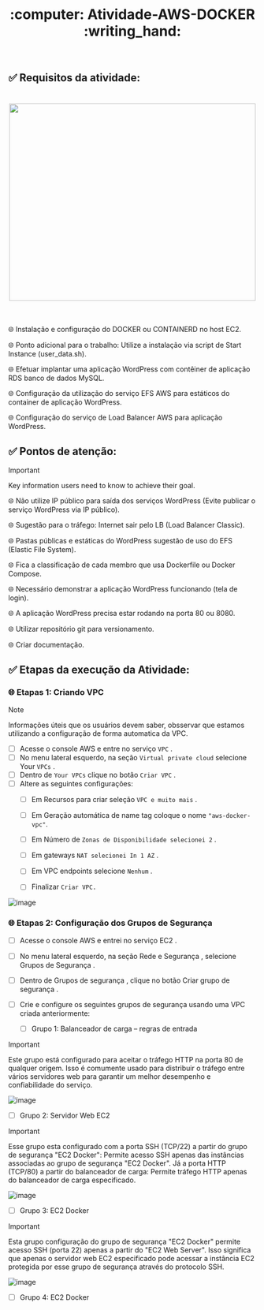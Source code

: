 <h1 align ="center">:computer: Atividade-AWS-DOCKER :writing_hand: </h1><br>



## :white_check_mark: Requisitos da atividade:

   <h1 align="center"> 
   <img src="https://github.com/HectorCardoso53/Atividade-AWS-DOCKER/assets/118605794/59742285-a826-46c3-b719-1f9a29db23a5" width="500" height="400" />
   </h1><br>

   :globe_with_meridians: Instalação e configuração do DOCKER ou CONTAINERD no host EC2.
      
   :globe_with_meridians: Ponto adicional para o trabalho: Utilize a instalação via script de Start Instance (user_data.sh).
      
   :globe_with_meridians: Efetuar implantar uma aplicação WordPress com contêiner de aplicação RDS banco de dados MySQL.
      
   :globe_with_meridians: Configuração da utilização do serviço EFS AWS para estáticos do container de aplicação WordPress.
      
   :globe_with_meridians: Configuração do serviço de Load Balancer AWS para aplicação WordPress.
  

  
## :white_check_mark: Pontos de atenção: 
> [!IMPORTANT]
> Key information users need to know to achieve their goal.

   :globe_with_meridians: Não utilize IP público para saída dos serviços WordPress (Evite publicar o serviço WordPress via IP público).
            
   :globe_with_meridians: Sugestão para o tráfego: Internet sair pelo LB (Load Balancer Classic).
            
   :globe_with_meridians: Pastas públicas e estáticas do WordPress sugestão de uso do EFS (Elastic File System).
            
   :globe_with_meridians: Fica a classificação de cada membro que usa Dockerfile ou Docker Compose.
            
   :globe_with_meridians: Necessário demonstrar a aplicação WordPress funcionando (tela de login).
            
   :globe_with_meridians: A aplicação WordPress precisa estar rodando na porta 80 ou 8080.
        
   :globe_with_meridians: Utilizar repositório git para versionamento.
        
   :globe_with_meridians: Criar documentação.


## :white_check_mark: Etapas da execução da Atividade: 



   ### :globe_with_meridians: Etapas 1: Criando VPC

   > [!NOTE]
> Informações úteis que os usuários devem saber, obsservar que estamos utilizando a configuração de forma automatica da VPC.

   - [ ] Acesse o console AWS e entre no serviço `VPC` .
   - [ ] No menu lateral esquerdo, na seção `Virtual private cloud` selecione Your `VPCs` .
   - [ ] Dentro de `Your VPCs` clique no botão `Criar VPC` .
   - [ ] Altere as seguintes configurações:
      - [ ] Em Recursos para criar seleção `VPC e muito mais` .
      - [ ] Em Geração automática de name tag coloque o nome `"aws-docker-vpc"`.
      - [ ] Em Número de `Zonas de Disponibilidade selecionei 2` .
      - [ ] Em gateways `NAT selecionei In 1 AZ` .
      - [ ] Em VPC endpoints selecione `Nenhum` .
      - [ ]  Finalizar `Criar VPC.`


![image](https://github.com/HectorCardoso53/Atividade-AWS-DOCKER/assets/118605794/e391930b-1026-4895-a55d-f30a6e352c34)

 ### :globe_with_meridians: Etapas 2: Configuração dos Grupos de Segurança
 
- [ ] Acesse o console AWS e entrei no serviço EC2 .

- [ ] No menu lateral esquerdo, na seção Rede e Segurança , selecione Grupos de Segurança .

- [ ] Dentro de Grupos de segurança , clique no botão Criar grupo de segurança .

- [ ] Crie e configure os seguintes grupos de segurança usando uma VPC criada anteriormente:

   - [ ]  Grupo 1: Balanceador de carga – regras de entrada

> [!IMPORTANT]
> Este grupo está configurado para aceitar o tráfego HTTP na porta 80 de qualquer origem. Isso é comumente usado para distribuir o tráfego entre vários servidores web para garantir um melhor desempenho e confiabilidade do serviço.

  ![image](https://github.com/HectorCardoso53/Atividade-AWS-DOCKER/assets/118605794/cec91ffe-7935-4215-8d5d-bca3e22a424b)

   - [ ]  Grupo 2: Servidor Web EC2
> [!IMPORTANT]
> Esse grupo esta configurado com a porta SSH (TCP/22) a partir do grupo de segurança "EC2 Docker": Permite acesso SSH apenas das instâncias associadas ao grupo de segurança "EC2 Docker".
Já a porta HTTP (TCP/80) a partir do balanceador de carga: Permite tráfego HTTP apenas do balanceador de carga especificado.

  ![image](https://github.com/HectorCardoso53/Atividade-AWS-DOCKER/assets/118605794/7fe9e56f-ff9c-426d-a760-c25e81f13080)


   - [ ]  Grupo 3: EC2 Docker

> [!IMPORTANT]
> Esta grupo configuração do grupo de segurança "EC2 Docker" permite acesso SSH (porta 22) apenas a partir do "EC2 Web Server". Isso significa que apenas o servidor web EC2 especificado pode acessar a instância EC2 protegida por esse grupo de segurança através do protocolo SSH.
         
  ![image](https://github.com/HectorCardoso53/Atividade-AWS-DOCKER/assets/118605794/6b78367d-8b10-41b5-8660-2c2a9fa5da6f)

   - [ ]  Grupo 4: EC2 Docker
   
   
